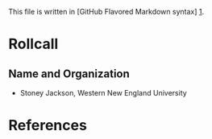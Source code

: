 This file is written in [GitHub Flavored Markdown syntax] [1]. 

Rollcall
========

Name and Organization
---------------------

* Stoney Jackson, Western New England University



References
==========

[1]: https://help.github.com/articles/github-flavored-markdown    "GitHub Flavored Markdown"
